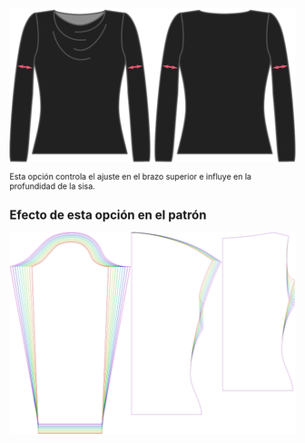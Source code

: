 ![La opción de holgura de sisa en Diana](./bicepsease.svg)

Esta opción controla el ajuste en el brazo superior e influye en la profundidad de la sisa.


## Efecto de esta opción en el patrón
![Esta imagen muestra el efecto de esta opción superponiendo varias variantes que tienen un valor diferente para esta opción](diana_bicepsease_sample.svg "Efecto de esta opción en el patrón")